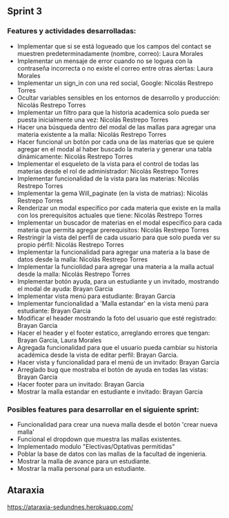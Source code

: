 ## Sprint 3

### Features y actividades desarrolladas:

* Implementar que si se está logueado que los campos del contact se muestren predeterminadamente (nombre, correo): Laura Morales
* Implementar un mensaje de error cuando no se loguea con la contraseña incorrecta o no existe el correo entre otras alertas: Laura Morales
* Implementar un sign_in con una red social, Google: Nicolás Restrepo Torres
* Ocultar variables sensibles en los entornos de desarrollo y producción: Nicolás Restrepo Torres
* Implementar un filtro para que la historia academica solo pueda ser puesta inicialmente una vez: Nicolás Restrepo Torres
* Hacer una búsqueda dentro del modal de las mallas para agregar una materia existente a la malla: Nicolás Restrepo Torres
* Hacer funcional un botón por cada una de las materias que se quiere agregar en el modal al haber buscado la materia y generar una tabla dinámicamente: Nicolás Restrepo Torres
* Implementar el esqueleto de la vista para el control de todas las materias desde el rol de administrador: Nicolás Restrepo Torres
* Implementar funcionalidad de la vista para las materias: Nicolás Restrepo Torres
* Implementar la gema Will_paginate (en la vista de matrias): Nicolás Restrepo Torres
* Renderizar un modal especifico por cada materia que existe en la malla con los prerequisitos actuales que tiene:  Nicolás Restrepo Torres
* Implementar un buscador de materias en el modal especifico para cada materia que permita agregar prerequisitos:  Nicolás Restrepo Torres
* Restringir la vista del perfil de cada usuario para que solo pueda ver su propio pérfil: Nicolás Restrepo Torres
* Implementar la funcionalidad para agregar una materia a la base de datos desde la malla: Nicolás Restrepo Torres
* Implementar la funciolidad para agregar una materia a la malla actual desde la malla: Nicolás Restrepo Torres
* Implementar botón ayuda, para un estudiante y un invitado, mostrando el modal de ayuda: Brayan Garcia
* Implementar vista menú para estudiante: Brayan Garcia
* Implementar funcionalidad a 'Malla estandar' en la vista menú para estudiante: Brayan Garcia
* Modificar el header mostrando la foto del usuario que esté registrado: Brayan Garcia
* Hacer el header y el footer estatico, arreglando errores que tengan: Brayan Garcia, Laura Morales
* Agregada funcionalidad para que el usuario pueda cambiar su historia académica desde la vista de editar perfil: Brayan Garcia.
* Hacer vista y funcionalidad para el menú de un invitado: Brayan Garcia
* Arreglado bug que mostraba el botón de ayuda en todas las vistas: Brayan Garcia
* Hacer footer para un invitado: Brayan Garcia
* Mostrar la malla estandar en estudiante e invitado: Brayan Garcia

### Posibles features para desarrollar en el siguiente sprint: 

* Funcionalidad para crear una nueva malla desde el botón 'crear nueva malla'
* Funcional el dropdown que muestra las mallas existentes.
* Implementado modulo "Electivas/Optativas permitidas"
* Poblar la base de datos con las mallas de la facultad de ingenieria. 
* Mostrar la malla de avance para un estudiante.
* Mostrar la malla personal para un estudiante.

## Ataraxia

https://ataraxia-sedundnes.herokuapp.com/